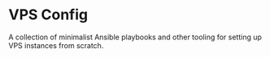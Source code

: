 # VPS Config

A collection of minimalist Ansible playbooks and other tooling for setting up VPS instances from scratch.
